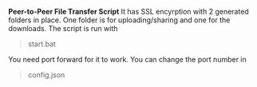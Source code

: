 ﻿**Peer-to-Peer File Transfer Script**
It has SSL encyrption with 2 generated folders in place.
One folder is for uploading/sharing and one for the downloads.
The script is run with 
> start.bat


You need port forward for it to work. You can change the port number in 

> config.json


